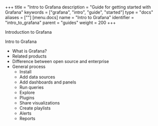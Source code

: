 +++
title = "Intro to Grafana
description = "Guide for getting started with Grafana"
keywords = ["grafana", "intro", "guide", "started"]
type = "docs"
aliases = [""]
[menu.docs]
name = "Intro to Grafana"
identifier = "intro_to_grafana"
parent = "guides"
weight = 200
+++

Introduction to Grafana

Intro to Grafana
- What is Grafana?
- Related products
- Difference between open source and enterprise
- General process
  - Install
  - Add data sources
  - Add dashboards and panels
  - Run queries
  - Explore
  - Plugins
  - Share visualizations
  - Create playlists
  - Alerts
  - Reports



